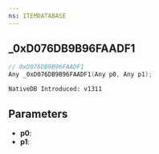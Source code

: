 ```yaml
---
ns: ITEMDATABASE
---
```

## _0xD076DB9B96FAADF1

```c
// 0xD076DB9B96FAADF1
Any _0xD076DB9B96FAADF1(Any p0, Any p1);
```

```
NativeDB Introduced: v1311
```

## Parameters
* **p0**:
* **p1**:
